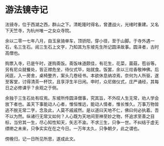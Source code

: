 # 游法镜寺记

法镜寺，位于西湖之西，群山之下。清乾隆时得名，曾遭战火，光绪时重建。又名下天竺寺，为杭州唯一之女众寺院。

余以二零一七年八月，自玉泉骑单车，顶骄阳，穿小径，至于山脚。于寺外遇一石，名三生石。阅三生石上文字，乃知其为东坡先生所记圆泽故事。圆泽者，古时高僧也。

购票入寺，已是午时，遂购斋饭。斋饭味道颇佳，有花生，花菜，菌菇，苞谷等。另有尼众就餐处，皆正襟危坐，待仪式毕，始就食。饭罢，余以三炷香敬神佛。后闲逛，入一房舍，桌椅整齐，案头几卷经书。本欲休息纳凉焉，奈何为人所驱，遂至客堂，讨得清茶一杯饮，且享浮生半日闲。申时，众尼做仪式，庄严诵经，其每日之必修课乎？余观之于侧。

余独于三生石处有叹焉。东坡所传圆泽僧事，究其旨，不外叹人生无常，劝人学会放下者也。盖天下事能动人心者，惟恒惟远，能动人情者，惟长惟久。万事万物皆逃不脱无常二字，念及此，人莫不戚戚然。是以道曰天地不仁，佛曰何必执着。吾不以为然。纵诸行无常又如何？人心既为天地间至神至妙之物，怀追求至善之目标，当穷其一生，尽心知性知天，矢志不渝。不求三生，只争一世。不纠结于虚无缥缈之未来，只争实实在在之今日。一万年太久，只争朝夕，此之谓也。

傍晚归，记一日所见所思，遂成此文。
